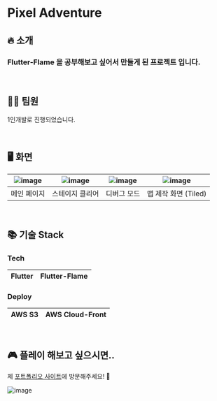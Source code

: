# Pixel Adventure

## 🔥 소개
### Flutter-Flame 을 공부해보고 싶어서 만들게 된 프로젝트 입니다.

<br />

## 👨‍💻 팀원
1인개발로 진행되었습니다.

<br />

## 🖥️ 화면

|![image](https://github.com/KoJaem/flutter-pixel_adventure/assets/62785823/7df98a8f-8a3e-44c4-b962-2122b8fad70d)|![image](https://github.com/KoJaem/flutter-pixel_adventure/assets/62785823/73bc16a8-4edd-478b-8b65-0ed231fb0cd3)|![image](https://github.com/KoJaem/flutter-pixel_adventure/assets/62785823/e07c92d3-61c6-4a8b-b29c-8fe24b891a7f)|![image](https://github.com/KoJaem/flutter-pixel_adventure/assets/62785823/6aaf873a-74ff-4059-af3b-0bc4b9fda26f)|
|--|--|--|--|
|메인 페이지|스테이지 클리어|디버그 모드|맵 제작 화면 (Tiled)|

<br />

## 📚 기술 Stack

### Tech
|Flutter|Flutter-Flame|
|--|--|

### Deploy
|AWS S3|AWS Cloud-Front|
|--|--|

<br />

## 🎮 플레이 해보고 싶으시면..
제 [포트폴리오 사이트](https://kojaem-exhibition.site/)에 방문해주세요! 🚀

![image](https://github.com/KoJaem/flutter-pixel_adventure/assets/62785823/e57176b5-f988-469f-9592-940175e938f6)
